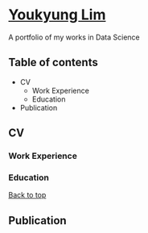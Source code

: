 # [Youkyung Lim](https://www.linkedin.com/in/youkyung-lim-02691211b/)
A portfolio of my works in Data Science

## Table of contents
- CV
  - Work Experience
  - Education
- Publication

## CV
### Work Experience
### Education
[Back to top]()
## Publication
